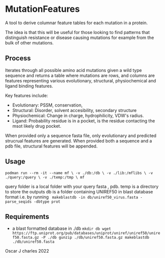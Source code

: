 # MutationFeatures

A tool to derive columnar feature tables for each mutation in a protein.

The idea is that this will be useful for those looking to find patterns that distinguish resistance or disease causing mutations for example from the bulk of other mutations.


## Process

Iterates through all possible amino acid mutations given a wild type sequence and returns a table where mutations are rows, and columns are features representing various evolutionary, structural, physiochemical and ligand binding features.


Key features include:

 - Evolutionary: PSSM, conservation,
 - Structural: Disorder, solvent accesibility, secondary structure
 - Physiochemical: Change in charge, hydrophilicity, VDW's radius.
 - Ligand: Probability residue is in a pocket, is the residue contacting the msot likely drug pocket.

When provided only a sequence fasta file, only evolutionary and predicted strucrual features are generated.
When provided both a sequence and a pdb file, structural features will be appended.


## Usage

`podman run --rm -it --name mf \
    -v ./db:/db \
    -v ./lib:/mflibs \
    -v ./query:/query \
    -v ./temp:/tmp \
    mf`

query folder is a local folder with your query fasta , pdb.
temp is a directory to store the outputs
db is a folder containing UNIREF50 in blast database format i.e. by running `
makeblastdb -in db/uniref50_virus.fasta -parse_seqids -dbtype prot`




## Requirements

- a blast formatted database in ./db
`mkdir db
wget https://ftp.uniprot.org/pub/databases/uniprot/uniref/uniref50/uniref50.fasta.gz -P ./db
gunzip ./db/uniref50.fasta.gz
makeblastdb ./db/uniref50.fasta
`


Oscar J charles 2022

